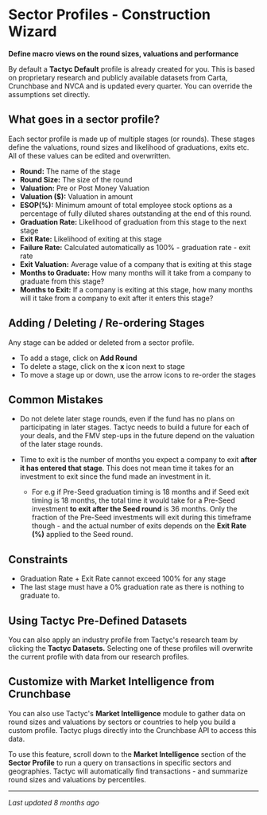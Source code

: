 # Sector Profiles - Construction Wizard

**Define macro views on the round sizes, valuations and performance**

By default a **Tactyc Default** profile is already created for you. This is based on proprietary research and publicly available datasets from Carta, Crunchbase and NVCA and is updated every quarter. You can override the assumptions set directly.

## What goes in a sector profile?

Each sector profile is made up of multiple stages (or rounds). These stages define the valuations, round sizes and likelihood of graduations, exits etc. All of these values can be edited and overwritten.

- **Round:** The name of the stage
- **Round Size:** The size of the round
- **Valuation:** Pre or Post Money Valuation
- **Valuation ($):** Valuation in amount
- **ESOP(%):** Minimum amount of total employee stock options as a percentage of fully diluted shares outstanding at the end of this round.
- **Graduation Rate:** Likelihood of graduation from this stage to the next stage
- **Exit Rate:** Likelihood of exiting at this stage
- **Failure Rate:** Calculated automatically as 100% - graduation rate - exit rate
- **Exit Valuation:** Average value of a company that is exiting at this stage
- **Months to Graduate:** How many months will it take from a company to graduate from this stage?
- **Months to Exit:** If a company is exiting at this stage, how many months will it take from a company to exit after it enters this stage?

## Adding / Deleting / Re-ordering Stages

Any stage can be added or deleted from a sector profile.

- To add a stage, click on **Add Round**
- To delete a stage, click on the **x** icon next to stage
- To move a stage up or down, use the arrow icons to re-order the stages

## Common Mistakes

- Do not delete later stage rounds, even if the fund has no plans on participating in later stages. Tactyc needs to build a future for each of your deals, and the FMV step-ups in the future depend on the valuation of the later stage rounds.

- Time to exit is the number of months you expect a company to exit **after it has entered that stage**. This does not mean time it takes for an investment to exit since the fund made an investment in it.
  - For e.g if Pre-Seed graduation timing is 18 months and if Seed exit timing is 18 months, the total time it would take for a Pre-Seed investment **to exit after the Seed round** is 36 months. Only the fraction of the Pre-Seed investments will exit during this timeframe though - and the actual number of exits depends on the **Exit Rate (%)** applied to the Seed round.

## Constraints

- Graduation Rate + Exit Rate cannot exceed 100% for any stage
- The last stage must have a 0% graduation rate as there is nothing to graduate to.

## Using Tactyc Pre-Defined Datasets

You can also apply an industry profile from Tactyc's research team by clicking the **Tactyc Datasets.** Selecting one of these profiles will overwrite the current profile with data from our research profiles.

## Customize with Market Intelligence from Crunchbase

You can also use Tactyc's **Market Intelligence** module to gather data on round sizes and valuations by sectors or countries to help you build a custom profile. Tactyc plugs directly into the Crunchbase API to access this data.

To use this feature, scroll down to the **Market Intelligence** section of the **Sector Profile** to run a query on transactions in specific sectors and geographies. Tactyc will automatically find transactions - and summarize round sizes and valuations by percentiles.

---
*Last updated 8 months ago*